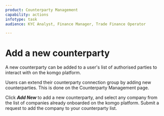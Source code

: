 ```yaml
---
product: Counterparty Management
capability: actions
infotype: task
audience: KYC Analyst, Finance Manager, Trade Finance Operator

---
```

# Add a new counterparty

A new counterparty can be added to a user's list of authorised parties to interact with on the komgo platform.

Users can extend their counterparty connection group by adding new counterparties. This is done on the Counterparty Management page.

Click _**Add New**_ to add a new counterparty, and select any company from the list of companies already onboarded on the komgo platform. Submit a request to add the company to your counterparty list.

